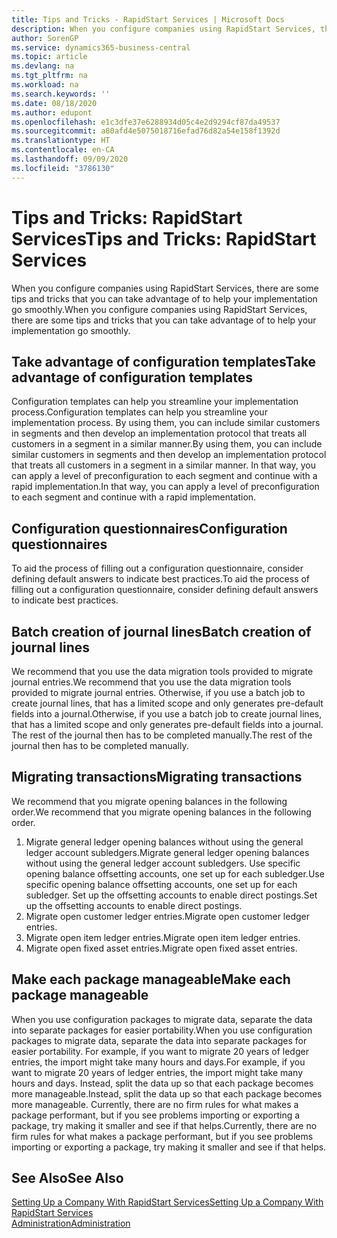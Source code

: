 ```yaml
---
title: Tips and Tricks - RapidStart Services | Microsoft Docs
description: When you configure companies using RapidStart Services, there are some tips and tricks that you can take advantage of to help your implementation go smoothly.
author: SorenGP
ms.service: dynamics365-business-central
ms.topic: article
ms.devlang: na
ms.tgt_pltfrm: na
ms.workload: na
ms.search.keywords: ''
ms.date: 08/18/2020
ms.author: edupont
ms.openlocfilehash: e1c3dfe37e6288934d05c4e2d9294cf87da49537
ms.sourcegitcommit: a80afd4e5075018716efad76d82a54e158f1392d
ms.translationtype: HT
ms.contentlocale: en-CA
ms.lasthandoff: 09/09/2020
ms.locfileid: "3786130"
---
```

# <a name="tips-and-tricks-rapidstart-services"></a><span data-ttu-id="c1b7c-103">Tips and Tricks: RapidStart Services</span><span class="sxs-lookup"><span data-stu-id="c1b7c-103">Tips and Tricks: RapidStart Services</span></span>

<span data-ttu-id="c1b7c-104">When you configure companies using RapidStart Services, there are some tips and tricks that you can take advantage of to help your implementation go smoothly.</span><span class="sxs-lookup"><span data-stu-id="c1b7c-104">When you configure companies using RapidStart Services, there are some tips and tricks that you can take advantage of to help your implementation go smoothly.</span></span>  

## <a name="take-advantage-of-configuration-templates"></a><span data-ttu-id="c1b7c-105">Take advantage of configuration templates</span><span class="sxs-lookup"><span data-stu-id="c1b7c-105">Take advantage of configuration templates</span></span>

<span data-ttu-id="c1b7c-106">Configuration templates can help you streamline your implementation process.</span><span class="sxs-lookup"><span data-stu-id="c1b7c-106">Configuration templates can help you streamline your implementation process.</span></span> <span data-ttu-id="c1b7c-107">By using them, you can include similar customers in segments and then develop an implementation protocol that treats all customers in a segment in a similar manner.</span><span class="sxs-lookup"><span data-stu-id="c1b7c-107">By using them, you can include similar customers in segments and then develop an implementation protocol that treats all customers in a segment in a similar manner.</span></span> <span data-ttu-id="c1b7c-108">In that way, you can apply a level of preconfiguration to each segment and continue with a rapid implementation.</span><span class="sxs-lookup"><span data-stu-id="c1b7c-108">In that way, you can apply a level of preconfiguration to each segment and continue with a rapid implementation.</span></span>  

## <a name="configuration-questionnaires"></a><span data-ttu-id="c1b7c-109">Configuration questionnaires</span><span class="sxs-lookup"><span data-stu-id="c1b7c-109">Configuration questionnaires</span></span>

<span data-ttu-id="c1b7c-110">To aid the process of filling out a configuration questionnaire, consider defining default answers to indicate best practices.</span><span class="sxs-lookup"><span data-stu-id="c1b7c-110">To aid the process of filling out a configuration questionnaire, consider defining default answers to indicate best practices.</span></span>  

## <a name="batch-creation-of-journal-lines"></a><span data-ttu-id="c1b7c-111">Batch creation of journal lines</span><span class="sxs-lookup"><span data-stu-id="c1b7c-111">Batch creation of journal lines</span></span>

<span data-ttu-id="c1b7c-112">We recommend that you use the data migration tools provided to migrate journal entries.</span><span class="sxs-lookup"><span data-stu-id="c1b7c-112">We recommend that you use the data migration tools provided to migrate journal entries.</span></span> <span data-ttu-id="c1b7c-113">Otherwise, if you use a batch job to create journal lines, that has a limited scope and only generates pre-default fields into a journal.</span><span class="sxs-lookup"><span data-stu-id="c1b7c-113">Otherwise, if you use a batch job to create journal lines, that has a limited scope and only generates pre-default fields into a journal.</span></span> <span data-ttu-id="c1b7c-114">The rest of the journal then has to be completed manually.</span><span class="sxs-lookup"><span data-stu-id="c1b7c-114">The rest of the journal then has to be completed manually.</span></span>  

## <a name="migrating-transactions"></a><span data-ttu-id="c1b7c-115">Migrating transactions</span><span class="sxs-lookup"><span data-stu-id="c1b7c-115">Migrating transactions</span></span>

<span data-ttu-id="c1b7c-116">We recommend that you migrate opening balances in the following order.</span><span class="sxs-lookup"><span data-stu-id="c1b7c-116">We recommend that you migrate opening balances in the following order.</span></span> <!--Be aware that you cannot insert ledger entries directly. Instead you must use journals to post the journal lines-->

1. <span data-ttu-id="c1b7c-117">Migrate general ledger opening balances without using the general ledger account subledgers.</span><span class="sxs-lookup"><span data-stu-id="c1b7c-117">Migrate general ledger opening balances without using the general ledger account subledgers.</span></span> <span data-ttu-id="c1b7c-118">Use specific opening balance offsetting accounts, one set up for each subledger.</span><span class="sxs-lookup"><span data-stu-id="c1b7c-118">Use specific opening balance offsetting accounts, one set up for each subledger.</span></span> <span data-ttu-id="c1b7c-119">Set up the offsetting accounts to enable direct postings.</span><span class="sxs-lookup"><span data-stu-id="c1b7c-119">Set up the offsetting accounts to enable direct postings.</span></span>  
2. <span data-ttu-id="c1b7c-120">Migrate open customer ledger entries.</span><span class="sxs-lookup"><span data-stu-id="c1b7c-120">Migrate open customer ledger entries.</span></span>  <!--work on these-->
3. <span data-ttu-id="c1b7c-121">Migrate open item ledger entries.</span><span class="sxs-lookup"><span data-stu-id="c1b7c-121">Migrate open item ledger entries.</span></span>  
4. <span data-ttu-id="c1b7c-122">Migrate open fixed asset entries.</span><span class="sxs-lookup"><span data-stu-id="c1b7c-122">Migrate open fixed asset entries.</span></span>  

## <a name="make-each-package-manageable"></a><span data-ttu-id="c1b7c-123">Make each package manageable</span><span class="sxs-lookup"><span data-stu-id="c1b7c-123">Make each package manageable</span></span>

<span data-ttu-id="c1b7c-124">When you use configuration packages to migrate data, separate the data into separate packages for easier portability.</span><span class="sxs-lookup"><span data-stu-id="c1b7c-124">When you use configuration packages to migrate data, separate the data into separate packages for easier portability.</span></span> <span data-ttu-id="c1b7c-125">For example, if you want to migrate 20 years of ledger entries, the import might take many hours and days.</span><span class="sxs-lookup"><span data-stu-id="c1b7c-125">For example, if you want to migrate 20 years of ledger entries, the import might take many hours and days.</span></span> <span data-ttu-id="c1b7c-126">Instead, split the data up so that each package becomes more manageable.</span><span class="sxs-lookup"><span data-stu-id="c1b7c-126">Instead, split the data up so that each package becomes more manageable.</span></span> <span data-ttu-id="c1b7c-127">Currently, there are no firm rules for what makes a package performant, but if you see problems importing or exporting a package, try making it smaller and see if that helps.</span><span class="sxs-lookup"><span data-stu-id="c1b7c-127">Currently, there are no firm rules for what makes a package performant, but if you see problems importing or exporting a package, try making it smaller and see if that helps.</span></span>  

## <a name="see-also"></a><span data-ttu-id="c1b7c-128">See Also</span><span class="sxs-lookup"><span data-stu-id="c1b7c-128">See Also</span></span>

[<span data-ttu-id="c1b7c-129">Setting Up a Company With RapidStart Services</span><span class="sxs-lookup"><span data-stu-id="c1b7c-129">Setting Up a Company With RapidStart Services</span></span>](admin-set-up-a-company-with-rapidstart.md)  
[<span data-ttu-id="c1b7c-130">Administration</span><span class="sxs-lookup"><span data-stu-id="c1b7c-130">Administration</span></span>](admin-setup-and-administration.md)  
